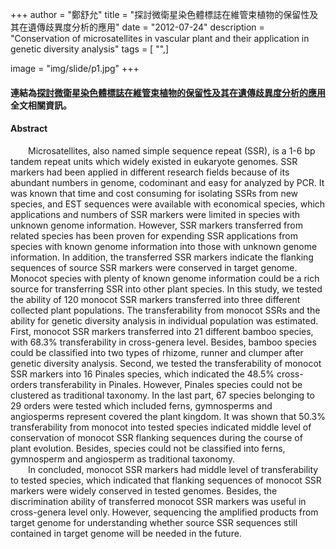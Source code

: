 +++
author = "鄭舒允"
title = "探討微衛星染色體標誌在維管束植物的保留性及其在遺傳歧異度分析的應用"
date = "2012-07-24"
description = "Conservation of microsatellites in vascular plant and their application in genetic diversity analysis"
tags = [
    "",]

image = "img/slide/p1.jpg"
+++



#### 連結為[探討微衛星染色體標誌在維管束植物的保留性及其在遺傳歧異度分析的應用](https://hdl.handle.net/11296/27apfw) 全文相關資訊。

#### Abstract   
&emsp;&emsp;Microsatellites, also named simple sequence repeat (SSR), is a 1-6 bp tandem repeat units which widely existed in eukaryote genomes. SSR markers had been applied in different research fields because of its abundant numbers in genome, codominant and easy for analyzed by PCR. It was known that time and cost consuming for isolating SSRs from new species, and EST sequences were available with economical species, which applications and numbers of SSR markers were limited in species with unknown genome information. However, SSR markers transferred from related species has been proven for expending SSR applications from species with known genome information into those with unknown genome information. In addition, the transferred SSR markers indicate the flanking sequences of source SSR markers were conserved in target genome. Monocot species with plenty of known genome information could be a rich source for transferring SSR into other plant species. In this study, we tested the ability of 120 monocot SSR markers transferred into three different collected plant populations. The transferability from monocot SSRs and the ability for genetic diversity analysis in individual population was estimated. First, monocot SSR markers transferred into 21 different bamboo species, with 68.3% transferability in cross-genera level. Besides, bamboo species could be classified into two types of rhizome, runner and clumper after genetic diversity analysis. Second, we tested the transferability of monocot SSR markers into 16 Pinales species, which indicated the 48.5% cross-orders transferability in Pinales. However, Pinales species could not be clustered as traditional taxonomy. In the last part, 67 species belonging to 29 orders were tested which included ferns, gymnosperms and angiosperms represent covered the plant kingdom. It was shown that 50.3% transferability from monocot into tested species indicated middle level of conservation of monocot SSR flanking sequences during the course of plant evolution. Besides, species could not be classified into ferns, gymnosperm and angiosperm as traditional taxonomy.  
&emsp;&emsp;In concluded, monocot SSR markers had middle level of transferability to tested species, which indicated that flanking sequences of monocot SSR markers were widely conserved in tested genomes. Besides, the discrimination ability of transferred monocot SSR markers was useful in cross-genera level only. However, sequencing the amplified products from target genome for understanding whether source SSR sequences still contained in target genome will be needed in the future.


<!-- {{< css.inline >}}
<style>
.emojify {
	font-family: Apple Color Emoji, Segoe UI Emoji, NotoColorEmoji, Segoe UI Symbol, Android Emoji, EmojiSymbols;
	font-size: 2rem;
	vertical-align: middle;
}
@media screen and (max-width:650px) {
  .nowrap {
    display: block;
    margin: 25px 0;
  }
}
</style>
{{< /css.inline >}} -->
